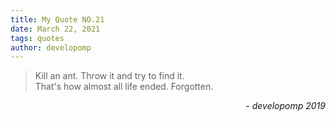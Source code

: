 ```yaml
---
title: My Quote NO.21
date: March 22, 2021
tags: quotes
author: developomp
---
```


> Kill an ant. Throw it and try to find it.<br>
> That's how almost all life ended. Forgotten.

<div style="text-align: right"> <i>- developomp 2019</i> </div>
